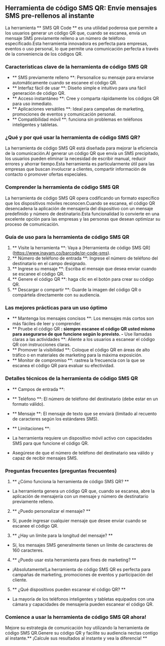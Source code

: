 ## Herramienta de código SMS QR: Envíe mensajes SMS pre-rellenos al instante

La herramienta ** SMS QR Code ** es una utilidad poderosa que permite a los usuarios generar un código QR que, cuando se escanea, envía un mensaje SMS previamente relleno a un número de teléfono especificado.Esta herramienta innovadora es perfecta para empresas, eventos o uso personal, lo que permite una comunicación perfecta a través de la conveniencia de los códigos QR.

### Características clave de la herramienta de código SMS QR

- ** SMS previamente relleno **: Personalice su mensaje para enviarse automáticamente cuando se escanee el código QR.
- ** Interfaz fácil de usar **: Diseño simple e intuitivo para una fácil generación de código QR.
- ** Acceso instantáneo **: Cree y comparta rápidamente los códigos QR para uso inmediato.
- ** Aplicaciones versátiles **: Ideal para campañas de marketing, promociones de eventos y comunicación personal.
- ** Compatibilidad móvil **: funciona sin problemas en teléfonos inteligentes y tabletas.

### ¿Qué y por qué usar la herramienta de código SMS QR?

La herramienta de código SMS QR está diseñada para mejorar la eficiencia de la comunicación.Al generar un código QR que envía un SMS precipitado, los usuarios pueden eliminar la necesidad de escribir manual, reducir errores y ahorrar tiempo.Esta herramienta es particularmente útil para las empresas que buscan involucrar a clientes, compartir información de contacto o promover ofertas especiales.

### Comprender la herramienta de código SMS QR

La herramienta de código SMS QR opera codificando un formato específico que los dispositivos móviles reconocen.Cuando se escanea, el código QR desencadena la aplicación de mensajería del dispositivo con un mensaje predefinido y número de destinatario.Esta funcionalidad lo convierte en una excelente opción para las empresas y las personas que desean optimizar su proceso de comunicación.

### Guía de uso para la herramienta de código SMS QR

1. ** Visite la herramienta **: Vaya a [Herramienta de código SMS QR] (https://www.inayam.co/barcode/qr-code-sms).
2. ** Número de teléfono de entrada **: Ingrese el número de teléfono del destinatario en el campo designado.
3. ** Ingrese su mensaje **: Escriba el mensaje que desea enviar cuando se escanee el código QR.
4. ** Genere el código QR **: haga clic en el botón para crear su código QR.
5. ** Descargar o compartir **: Guarde la imagen del código QR o compártela directamente con su audiencia.

### Las mejores prácticas para un uso óptimo

- ** Mantenga los mensajes concisos **: Los mensajes más cortos son más fáciles de leer y comprender.
- ** Pruebe el código QR **: siempre escanee el código QR usted mismo para asegurarse de que funcione según lo previsto.
-** Use llamadas claras a las actividades **: Aliente a los usuarios a escanear el código QR con instrucciones claras.
- ** Promover la visibilidad **: Coloque el código QR en áreas de alto tráfico o en materiales de marketing para la máxima exposición.
- ** Monitor de compromiso **: rastrea la frecuencia con la que se escanea el código QR para evaluar su efectividad.

### Detalles técnicos de la herramienta de código SMS QR

- ** Campos de entrada **:
- ** Teléfono **: El número de teléfono del destinatario (debe estar en un formato válido).
- ** Mensaje **: El mensaje de texto que se enviará (limitado al recuento de caracteres según los estándares SMS).

- ** Limitaciones **:
- La herramienta requiere un dispositivo móvil activo con capacidades SMS para que funcione el código QR.
- Asegúrese de que el número de teléfono del destinatario sea válido y capaz de recibir mensajes SMS.

### Preguntas frecuentes (preguntas frecuentes)

1. ** ¿Cómo funciona la herramienta de código SMS QR? **
- La herramienta genera un código QR que, cuando se escanea, abre la aplicación de mensajería con un mensaje y número de destinatario previamente relleno.

2. ** ¿Puedo personalizar el mensaje? **
- Sí, puede ingresar cualquier mensaje que desee enviar cuando se escanee el código QR.

3. ** ¿Hay un límite para la longitud del mensaje? **
- Sí, los mensajes SMS generalmente tienen un límite de caracteres de 160 caracteres.

4. ** ¿Puedo usar esta herramienta para fines de marketing? **
- ¡Absolutamente!La herramienta de código SMS QR es perfecta para campañas de marketing, promociones de eventos y participación del cliente.

5. ** ¿Qué dispositivos pueden escanear el código QR? **
- La mayoría de los teléfonos inteligentes y tabletas equipados con una cámara y capacidades de mensajería pueden escanear el código QR.

### Comience a usar la herramienta de código SMS QR ahora!

Mejore su estrategia de comunicación hoy utilizando la herramienta de código SMS QR.Genere su código QR y facilite su audiencia nectas contigo al instante.** ¡Calcule sus resultados al instante y vea la diferencia! **